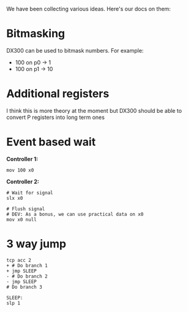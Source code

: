 We have been collecting various ideas. Here's our docs on them:

# Bitmasking
DX300 can be used to bitmask numbers. For example:

- 100 on p0 -> 1
- 100 on p1 -> 10

# Additional registers
I think this is more theory at the moment but DX300 should be able to convert P registers into long term ones

# Event based wait
**Controller 1:**

```
mov 100 x0
```

**Controller 2:**

```
# Wait for signal
slx x0

# Flush signal
# DEV: As a bonus, we can use practical data on x0
mov x0 null
```

# 3 way jump

```
tcp acc 2
+ # Do branch 1
+ jmp SLEEP
- # Do branch 2
- jmp SLEEP
# Do branch 3

SLEEP:
slp 1
```
